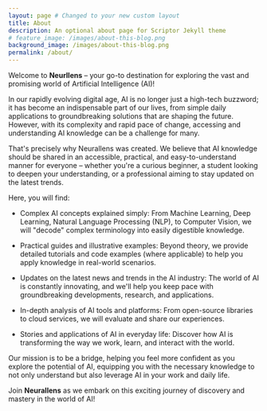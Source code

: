 ```yaml
---
layout: page # Changed to your new custom layout
title: About
description: An optional about page for Scriptor Jekyll theme
# feature_image: /images/about-this-blog.png 
background_image: /images/about-this-blog.png 
permalink: /about/
---
```


  Welcome to **Neurllens** – your go-to destination for exploring the vast and promising world of Artificial Intelligence (AI)!

  In our rapidly evolving digital age, AI is no longer just a high-tech buzzword; it has become an indispensable part of our lives, from simple daily applications to groundbreaking solutions that are shaping the future. However, with its complexity and rapid pace of change, accessing and understanding AI knowledge can be a challenge for many.

  That's precisely why Neurallens was created. We believe that AI knowledge should be shared in an accessible, practical, and easy-to-understand manner for everyone – whether you're a curious beginner, a student looking to deepen your understanding, or a professional aiming to stay updated on the latest trends.

  Here, you will find:

  * Complex AI concepts explained simply: From Machine Learning, Deep Learning, Natural Language Processing (NLP), to Computer Vision, we will "decode" complex terminology into easily digestible knowledge.

  * Practical guides and illustrative examples: Beyond theory, we provide detailed tutorials and code examples (where applicable) to help you apply knowledge in real-world scenarios.

  * Updates on the latest news and trends in the AI industry: The world of AI is constantly innovating, and we'll help you keep pace with groundbreaking developments, research, and applications.

  * In-depth analysis of AI tools and platforms: From open-source libraries to cloud services, we will evaluate and share our experiences.

  * Stories and applications of AI in everyday life: Discover how AI is transforming the way we work, learn, and interact with the world.

  Our mission is to be a bridge, helping you feel more confident as you explore the potential of AI, equipping you with the necessary knowledge to not only understand but also leverage AI in your work and daily life.

  Join **Neurallens** as we embark on this exciting journey of discovery and mastery in the world of AI!

